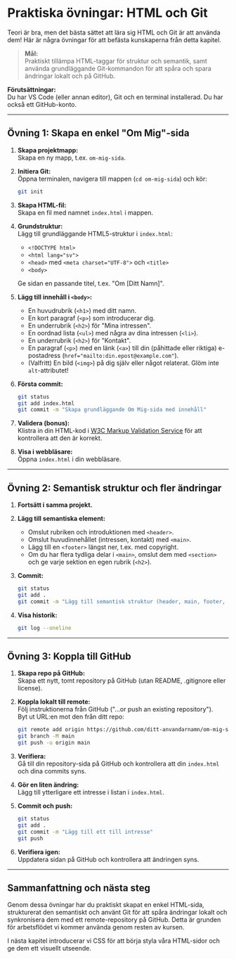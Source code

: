 # Praktiska övningar: HTML och Git

Teori är bra, men det bästa sättet att lära sig HTML och Git är att använda dem! Här är några övningar för att befästa kunskaperna från detta kapitel.

> **Mål:**  
> Praktiskt tillämpa HTML-taggar för struktur och semantik, samt använda grundläggande Git-kommandon för att spåra och spara ändringar lokalt och på GitHub.

**Förutsättningar:**  
Du har VS Code (eller annan editor), Git och en terminal installerad. Du har också ett GitHub-konto.

---

## Övning 1: Skapa en enkel "Om Mig"-sida

1. **Skapa projektmapp:**  
   Skapa en ny mapp, t.ex. `om-mig-sida`.

2. **Initiera Git:**  
   Öppna terminalen, navigera till mappen (`cd om-mig-sida`) och kör:
   ```bash
   git init
   ```

3. **Skapa HTML-fil:**  
   Skapa en fil med namnet `index.html` i mappen.

4. **Grundstruktur:**  
   Lägg till grundläggande HTML5-struktur i `index.html`:
   - `<!DOCTYPE html>`
   - `<html lang="sv">`
   - `<head>` med `<meta charset="UTF-8">` och `<title>`
   - `<body>`

   Ge sidan en passande titel, t.ex. "Om [Ditt Namn]".

5. **Lägg till innehåll i `<body>`:**
   - En huvudrubrik (`<h1>`) med ditt namn.
   - En kort paragraf (`<p>`) som introducerar dig.
   - En underrubrik (`<h2>`) för "Mina intressen".
   - En oordnad lista (`<ul>`) med några av dina intressen (`<li>`).
   - En underrubrik (`<h2>`) för "Kontakt".
   - En paragraf (`<p>`) med en länk (`<a>`) till din (påhittade eller riktiga) e-postadress (`href="mailto:din.epost@example.com"`).
   - (Valfritt) En bild (`<img>`) på dig själv eller något relaterat. Glöm inte `alt`-attributet!

6. **Första commit:**
   ```bash
   git status
   git add index.html
   git commit -m "Skapa grundläggande Om Mig-sida med innehåll"
   ```

7. **Validera (bonus):**  
   Klistra in din HTML-kod i [W3C Markup Validation Service](https://validator.w3.org/) för att kontrollera att den är korrekt.

8. **Visa i webbläsare:**  
   Öppna `index.html` i din webbläsare.

---

## Övning 2: Semantisk struktur och fler ändringar

1. **Fortsätt i samma projekt.**

2. **Lägg till semantiska element:**  
   - Omslut rubriken och introduktionen med `<header>`.
   - Omslut huvudinnehållet (intressen, kontakt) med `<main>`.
   - Lägg till en `<footer>` längst ner, t.ex. med copyright.
   - Om du har flera tydliga delar i `<main>`, omslut dem med `<section>` och ge varje sektion en egen rubrik (`<h2>`).

3. **Commit:**
   ```bash
   git status
   git add .
   git commit -m "Lägg till semantisk struktur (header, main, footer, sections)"
   ```

4. **Visa historik:**  
   ```bash
   git log --oneline
   ```

---

## Övning 3: Koppla till GitHub

1. **Skapa repo på GitHub:**  
   Skapa ett nytt, tomt repository på GitHub (utan README, .gitignore eller license).

2. **Koppla lokalt till remote:**  
   Följ instruktionerna från GitHub ("…or push an existing repository").  
   Byt ut URL:en mot den från ditt repo:
   ```bash
   git remote add origin https://github.com/ditt-anvandarnamn/om-mig-sida.git
   git branch -M main
   git push -u origin main
   ```

3. **Verifiera:**  
   Gå till din repository-sida på GitHub och kontrollera att din `index.html` och dina commits syns.

4. **Gör en liten ändring:**  
   Lägg till ytterligare ett intresse i listan i `index.html`.

5. **Commit och push:**
   ```bash
   git status
   git add .
   git commit -m "Lägg till ett till intresse"
   git push
   ```

6. **Verifiera igen:**  
   Uppdatera sidan på GitHub och kontrollera att ändringen syns.

---

## Sammanfattning och nästa steg

Genom dessa övningar har du praktiskt skapat en enkel HTML-sida, strukturerat den semantiskt och använt Git för att spåra ändringar lokalt och synkronisera dem med ett remote-repository på GitHub. Detta är grunden för arbetsflödet vi kommer använda genom resten av kursen.

I nästa kapitel introducerar vi CSS för att börja styla våra HTML-sidor och ge dem ett visuellt utseende.
